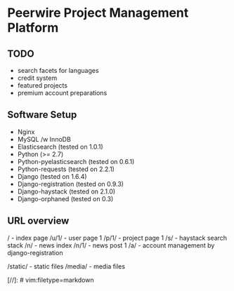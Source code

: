 Peerwire Project Management Platform
====================================

TODO
----

  * search facets for languages
  * credit system
  * featured projects
  * premium account preparations

Software Setup
--------------

  * Nginx
  * MySQL /w InnoDB
  * Elasticsearch (tested on 1.0.1)
  * Python (>= 2.7)
  * Python-pyelasticsearch (tested on 0.6.1)
  * Python-requests (tested on 2.2.1)
  * Django (tested on 1.6.4)
  * Django-registration (tested on 0.9.3)
  * Django-haystack (tested on 2.1.0)
  * Django-orphaned (tested on 0.3)

URL overview
------------

/       - index page
/u/1/   - user page 1
/p/1/   - project page 1
/s/     - haystack search stack
/n/     - news index
/n/1/   - news post 1
/a/     - account management by django-registration

/static/    - static files
/media/     - media files

[//]: # vim:filetype=markdown

